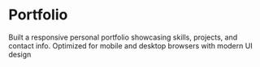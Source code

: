# Portfolio
 Built a responsive personal portfolio showcasing skills, projects, and contact info. Optimized for mobile and desktop browsers with modern UI design
